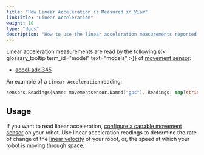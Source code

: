 ```yaml
---
title: "How Linear Acceleration is Measured in Viam"
linkTitle: "Linear Acceleration"
weight: 10
type: "docs"
description: "How to use the linear acceleration measurements reported by some models of movement sensor."
---
```


Linear acceleration measurements are read by the following {{< glossary_tooltip term_id="model" text="models" >}} of [movement sensor](/components/movement-sensor/):

- [accel-adxl345](/components/movement-sensor/adxl345/)

An example of a `Linear Acceleration` reading:

``` go
sensors.Readings{Name: movementsensor.Named("gps"), Readings: map[string]interface{}{"a": 4.5, "b": 5.6, "c": 6.7}}
```

## Usage

If you want to read linear acceleration, [configure a capable movement sensor](/components/movement-sensor/#configuration) on your robot.
Use linear acceleration readings to determine the rate of change of the [linear velocity](/services/navigation/linear-velocity/) of your robot, or, the speed at which your robot is moving through space.
